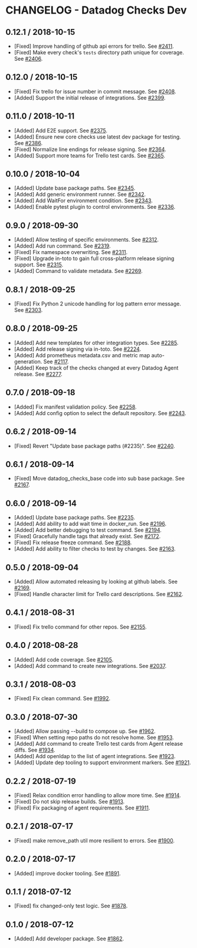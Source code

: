 # CHANGELOG - Datadog Checks Dev

## 0.12.1 / 2018-10-15

* [Fixed] Improve handling of github api errors for trello. See [#2411](https://github.com/DataDog/integrations-core/pull/2411).
* [Fixed] Make every check's `tests` directory path unique for coverage. See [#2406](https://github.com/DataDog/integrations-core/pull/2406).

## 0.12.0 / 2018-10-15

* [Fixed] Fix trello for issue number in commit message. See [#2408](https://github.com/DataDog/integrations-core/pull/2408).
* [Added] Support the initial release of integrations. See [#2399](https://github.com/DataDog/integrations-core/pull/2399).

## 0.11.0 / 2018-10-11

* [Added] Add E2E support. See [#2375](https://github.com/DataDog/integrations-core/pull/2375).
* [Added] Ensure new core checks use latest dev package for testing. See [#2386](https://github.com/DataDog/integrations-core/pull/2386).
* [Fixed] Normalize line endings for release signing. See [#2364](https://github.com/DataDog/integrations-core/pull/2364).
* [Added] Support more teams for Trello test cards. See [#2365](https://github.com/DataDog/integrations-core/pull/2365).

## 0.10.0 / 2018-10-04

* [Added] Update base package paths. See [#2345](https://github.com/DataDog/integrations-core/pull/2345).
* [Added] Add generic environment runner. See [#2342](https://github.com/DataDog/integrations-core/pull/2342).
* [Added] Add WaitFor environment condition. See [#2343](https://github.com/DataDog/integrations-core/pull/2343).
* [Added] Enable pytest plugin to control environments. See [#2336](https://github.com/DataDog/integrations-core/pull/2336).

## 0.9.0 / 2018-09-30

* [Added] Allow testing of specific environments. See [#2312](https://github.com/DataDog/integrations-core/pull/2312).
* [Added] Add run command. See [#2319](https://github.com/DataDog/integrations-core/pull/2319).
* [Fixed] Fix namespace overwriting. See [#2311](https://github.com/DataDog/integrations-core/pull/2311).
* [Fixed] Upgrade in-toto to gain full cross-platform release signing support. See [#2315](https://github.com/DataDog/integrations-core/pull/2315).
* [Added] Command to validate metadata. See [#2269](https://github.com/DataDog/integrations-core/pull/2269).

## 0.8.1 / 2018-09-25

* [Fixed] Fix Python 2 unicode handling for log pattern error message. See [#2303](https://github.com/DataDog/integrations-core/pull/2303).

## 0.8.0 / 2018-09-25

* [Added] Add new templates for other integration types. See [#2285](https://github.com/DataDog/integrations-core/pull/2285).
* [Added] Add release signing via in-toto. See [#2224](https://github.com/DataDog/integrations-core/pull/2224).
* [Added] Add prometheus metadata.csv and metric map auto-generation. See [#2117](https://github.com/DataDog/integrations-core/pull/2117).
* [Added] Keep track of the checks changed at every Datadog Agent release. See [#2277](https://github.com/DataDog/integrations-core/pull/2277).

## 0.7.0 / 2018-09-18

* [Added] Fix manifest validation policy. See [#2258](https://github.com/DataDog/integrations-core/pull/2258).
* [Added] Add config option to select the default repository. See [#2243](https://github.com/DataDog/integrations-core/pull/2243).

## 0.6.2 / 2018-09-14

* [Fixed] Revert "Update base package paths (#2235)". See [#2240](https://github.com/DataDog/integrations-core/pull/2240).

## 0.6.1 / 2018-09-14

* [Fixed] Move datadog_checks_base code into sub base package. See [#2167](https://github.com/DataDog/integrations-core/pull/2167).

## 0.6.0 / 2018-09-14

* [Added] Update base package paths. See [#2235](https://github.com/DataDog/integrations-core/pull/2235).
* [Added] Add ability to add wait time in docker_run. See [#2196](https://github.com/DataDog/integrations-core/pull/2196).
* [Added] Add better debugging to test command. See [#2194](https://github.com/DataDog/integrations-core/pull/2194).
* [Fixed] Gracefully handle tags that already exist. See [#2172](https://github.com/DataDog/integrations-core/pull/2172).
* [Fixed] Fix release freeze command. See [#2188](https://github.com/DataDog/integrations-core/pull/2188).
* [Added] Add ability to filter checks to test by changes. See [#2163](https://github.com/DataDog/integrations-core/pull/2163).

## 0.5.0 / 2018-09-04

* [Added] Allow automated releasing by looking at github labels. See [#2169](https://github.com/DataDog/integrations-core/pull/2169).
* [Fixed] Handle character limit for Trello card descriptions. See [#2162](https://github.com/DataDog/integrations-core/pull/2162).

## 0.4.1 / 2018-08-31

* [Fixed] Fix trello command for other repos. See [#2155](https://github.com/DataDog/integrations-core/pull/2155).

## 0.4.0 / 2018-08-28

* [Added] Add code coverage. See [#2105](https://github.com/DataDog/integrations-core/pull/2105).
* [Added] Add command to create new integrations. See [#2037](https://github.com/DataDog/integrations-core/pull/2037).

## 0.3.1 / 2018-08-03

* [Fixed] Fix clean command. See [#1992](https://github.com/DataDog/integrations-core/pull/1992).

## 0.3.0 / 2018-07-30

* [Added] Allow passing --build to compose up. See [#1962](https://github.com/DataDog/integrations-core/pull/1962).
* [Fixed] When setting repo paths do not resolve home. See [#1953](https://github.com/DataDog/integrations-core/pull/1953).
* [Added] Add command to create Trello test cards from Agent release diffs. See [#1934](https://github.com/DataDog/integrations-core/pull/1934).
* [Added] Add openldap to the list of agent integrations. See [#1923](https://github.com/DataDog/integrations-core/pull/1923).
* [Added] Update dep tooling to support environment markers. See [#1921](https://github.com/DataDog/integrations-core/pull/1921).

## 0.2.2 / 2018-07-19

* [Fixed] Relax condition error handling to allow more time. See [#1914](https://github.com/DataDog/integrations-core/pull/1914).
* [Fixed] Do not skip release builds. See [#1913](https://github.com/DataDog/integrations-core/pull/1913).
* [Fixed] Fix packaging of agent requirements. See [#1911](https://github.com/DataDog/integrations-core/pull/1911).

## 0.2.1 / 2018-07-17

* [Fixed] make remove_path util more resilient to errors. See [#1900](https://github.com/DataDog/integrations-core/pull/1900).

## 0.2.0 / 2018-07-17

* [Added] improve docker tooling. See [#1891](https://github.com/DataDog/integrations-core/pull/1891).

## 0.1.1 / 2018-07-12

* [Fixed] fix changed-only test logic. See [#1878](https://github.com/DataDog/integrations-core/pull/1878).

## 0.1.0 / 2018-07-12

* [Added] Add developer package. See [#1862](https://github.com/DataDog/integrations-core/pull/1862).
